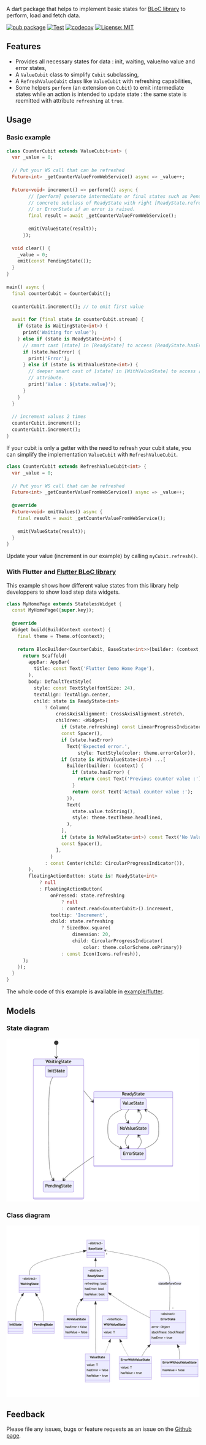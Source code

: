 A dart package that helps to implement basic states for [BLoC library](https://pub.dev/packages/bloc) to perform, load and fetch data.


[![pub package](https://img.shields.io/pub/v/value_cubit.svg)](https://pub.dev/packages/value_cubit)
[![Test](https://github.com/devobs/value_cubit/actions/workflows/test.yml/badge.svg)](https://github.com/devobs/value_cubit/actions/workflows/test.yml)
[![codecov](https://codecov.io/gh/devobs/value_cubit/branch/main/graph/badge.svg)](https://codecov.io/gh/devobs/value_cubit)
[![License: MIT](https://img.shields.io/badge/License-MIT-yellow.svg)](https://opensource.org/licenses/MIT)

## Features

* Provides all necessary states for data : init, waiting, value/no value and error states,
* A `ValueCubit` class to simplify `Cubit` subclassing,
* A `RefreshValueCubit` class like `ValueCubit` with refreshing capabilities,
* Some helpers `perform` (an extension on `Cubit`) to emit intermediate states while an action is intended to update state : the same state is reemitted with attribute `refreshing` at `true`.

## Usage

### Basic example

```dart
class CounterCubit extends ValueCubit<int> {
  var _value = 0;

  // Put your WS call that can be refreshed
  Future<int> _getCounterValueFromWebService() async => _value++;

  Future<void> increment() => perform(() async {
        // [perform] generate intermediate or final states such as PendingState,
        // concrete subclass of ReadyState with right [ReadyState.refreshing] value
        // or ErrorState if an error is raised.
        final result = await _getCounterValueFromWebService();

        emit(ValueState(result));
      });

  void clear() {
    _value = 0;
    emit(const PendingState());
  }
}

main() async {
  final counterCubit = CounterCubit();

  counterCubit.increment(); // to emit first value

  await for (final state in counterCubit.stream) {
    if (state is WaitingState<int>) {
      print('Waiting for value');
    } else if (state is ReadyState<int>) {
      // smart cast [state] in [ReadyState] to access [ReadyState.hasError] attribute
      if (state.hasError) {
        print('Error');
      } else if (state is WithValueState<int>) {
        // deeper smart cast of [state] in [WithValueState] to access [WithValueState.value]
        // attribute.
        print('Value : ${state.value}');
      }
    }
  }

  // increment values 2 times
  counterCubit.increment();
  counterCubit.increment();
}
```

If your cubit is only a getter with the need to refresh your cubit state, you can simplify the implementation `ValueCubit` with `RefreshValueCubit`.

```dart
class CounterCubit extends RefreshValueCubit<int> {
  var _value = 0;

  // Put your WS call that can be refreshed
  Future<int> _getCounterValueFromWebService() async => _value++;

  @override
  Future<void> emitValues() async {
    final result = await _getCounterValueFromWebService();

    emit(ValueState(result));
  }
}
```

Update your value (increment in our example) by calling `myCubit.refresh()`.

### With Flutter and [Flutter BLoC library](https://pub.dev/packages/flutter_bloc)

This example shows how different value states from this library help developpers to show load step data widgets.

```dart
class MyHomePage extends StatelessWidget {
  const MyHomePage({super.key});

  @override
  Widget build(BuildContext context) {
    final theme = Theme.of(context);

    return BlocBuilder<CounterCubit, BaseState<int>>(builder: (context, state) {
      return Scaffold(
        appBar: AppBar(
          title: const Text('Flutter Demo Home Page'),
        ),
        body: DefaultTextStyle(
          style: const TextStyle(fontSize: 24),
          textAlign: TextAlign.center,
          child: state is ReadyState<int>
              ? Column(
                  crossAxisAlignment: CrossAxisAlignment.stretch,
                  children: <Widget>[
                    if (state.refreshing) const LinearProgressIndicator(),
                    const Spacer(),
                    if (state.hasError)
                      Text('Expected error.',
                          style: TextStyle(color: theme.errorColor)),
                    if (state is WithValueState<int>) ...[
                      Builder(builder: (context) {
                        if (state.hasError) {
                          return const Text('Previous counter value :');
                        }
                        return const Text('Actual counter value :');
                      }),
                      Text(
                        state.value.toString(),
                        style: theme.textTheme.headline4,
                      ),
                    ],
                    if (state is NoValueState<int>) const Text('No Value'),
                    const Spacer(),
                  ],
                )
              : const Center(child: CircularProgressIndicator()),
        ),
        floatingActionButton: state is! ReadyState<int>
            ? null
            : FloatingActionButton(
                onPressed: state.refreshing
                    ? null
                    : context.read<CounterCubit>().increment,
                tooltip: 'Increment',
                child: state.refreshing
                    ? SizedBox.square(
                        dimension: 20,
                        child: CircularProgressIndicator(
                            color: theme.colorScheme.onPrimary))
                    : const Icon(Icons.refresh)),
      );
    });
  }
}
```

The whole code of this example is available in [example/flutter](example/flutter).

## Models

### State diagram

![State diagram](https://github.com/devobs/value_cubit/blob/main/doc/state_diagram.png?raw=true)

### Class diagram

![Class diagram](https://github.com/devobs/value_cubit/blob/main/doc/class_diagram.png?raw=true)

## Feedback

Please file any issues, bugs or feature requests as an issue on the [Github page](https://github.com/devobs/value_cubit/issues).
